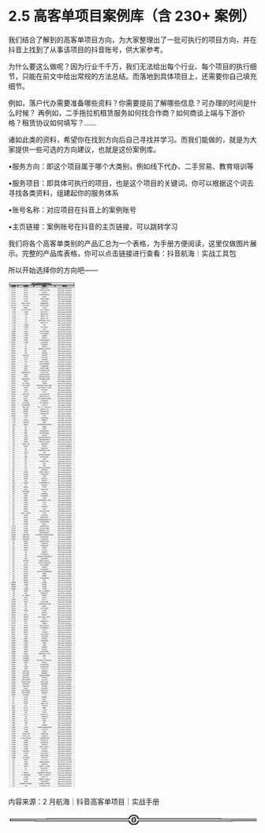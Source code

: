 # 2.5 高客单项目案例库（含 230+ 案例）

我们结合了解到的高客单项目方向，为大家整理出了一批可执行的项目方向，并在抖音上找到了从事该项目的抖音账号，供大家参考。

为什么要这么做呢？因为行业千千万，我们无法给出每个行业、每个项目的执行细节，只能在前文中给出常规的方法总结。而落地到具体项目上，还需要你自己填充细节。

例如，落户代办需要准备哪些资料？你需要提前了解哪些信息？可办理的时间是什么时候？ 再例如，二手拖拉机租赁服务如何找合作商？如何商谈上端与下游价格？租赁协议如何填写？……

诸如此类的资料，希望你在找到方向后自己寻找并学习。而我们能做的，就是为大家提供一些可选的方向建议，也就是这份案例库。

•服务方向：即这个项目属于哪个大类别，例如线下代办、二手贸易、教育培训等

•服务项目：即具体可执行的项目，也是这个项目的关键词。你可以根据这个词去寻找各类资料，组建起你的服务体系

•账号名称：对应项目在抖音上的案例账号

•主页链接：案例账号在抖音的主页链接，可以跳转学习

我们将各个高客单类别的产品汇总为一个表格，为手册方便阅读，这里仅做图片展示。完整的产品库表格，你可以点击链接进行查看：抖音航海｜实战工具包

所以开始选择你的方向吧——

![](img/19125797f91459c83c63015665b70272.png)

内容来源：2 月航海｜抖音高客单项目｜实战手册

![](img/75a2819e1a58997a8c18fd3150be6c39.png)